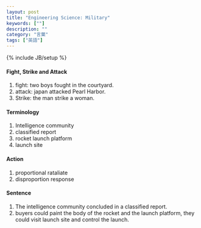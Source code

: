 ```yaml
---
layout: post
title: "Engineering Science: Military"
keywords: [""]
description: ""
category: "言葉"
tags: ["英語"]
---
```

{% include JB/setup %}


#### Fight, Strike and Attack
1. fight: two boys fought in the courtyard.
2. attack: japan attacked Pearl Harbor.
3. Strike: the man strike a woman.

#### Terminology
1. Intelligence community
2. classified report
3. rocket launch platform
4. launch site

#### Action
1. proportional rataliate
2. disproportion response


#### Sentence
1. The intelligence community concluded in a classified report.
2. buyers could paint the body of the rocket and the launch platform, they could
   visit launch site and control the launch.




